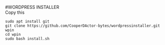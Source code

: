 #WORDPRESS INSTALLER     
Copy this
```
sudo apt install git
git clone https://github.com/CooperDActor-bytes/wordpressinstaller.git wpin 
cd wpin 
sudo bash install.sh
```
